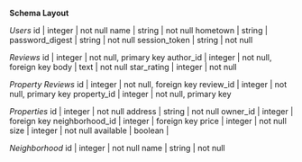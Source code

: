 **Schema Layout**

  *Users*
                 id | integer | not null
               name | string  | not null
           hometown | string  |
    password_digest | string  | not null
      session_token | string  | not null

  *Reviews*
             id | integer | not null, primary key
      author_id | integer | not null, foreign key
           body | text    | not null
    star_rating | integer    | not null

  *Property Reviews*
             id | integer | not null, foreign key
      review_id | integer | not null, primary key
    property_id | integer | not null, primary key


  *Properties*
                 id | integer | not null
            address | string  | not null
           owner_id | integer | foreign key
    neighborhood_id | integer | foreign key
              price | integer | not null
               size | integer | not null
          available | boolean |

  *Neighborhood*
      id | integer | not null
    name | string  | not null
